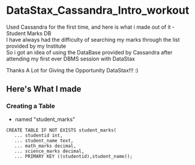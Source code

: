 # DataStax_Cassandra_Intro_workout
Used Cassandra for the first time, and here is what i made out of it - Student Marks DB<br />
I have always had the difficulty of searching my marks through the list provided by my Institute<br />
So i got an idea of using the DataBase provided by Cassandra after attending my first ever DBMS session with DataStax<br />

Thanks A Lot for Giving the Opportunity DataStax!!! :)<br />

Here's What I made
-------------------------------------------------------------
### Creating a Table 
* named "student_marks"<br />
```
CREATE TABLE IF NOT EXISTS student_marks(
   ... studentid int,
   ... student_name text,
   ... math_marks decimal,
   ... science_marks decimal,
   ... PRIMARY KEY ((studentid),student_name));
```
